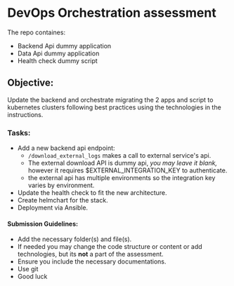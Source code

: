 # DevOps Orchestration assessment

The repo containes:
- Backend Api dummy application
- Data Api dummy application
- Health check dummy script

## Objective:
Update the backend and orchestrate migrating the 2 apps and script to kubernetes clusters following best practices using the technologies in the instructions.

### Tasks:
- Add a new backend api endpoint:
  - ```/download_external_logs``` makes a call to external service's api.
  - The external download API is dummy api, _you may leave it blank,_ however it requires $EXTERNAL_INTEGRATION_KEY to authenticate.
  - the external api has multiple environments so the integration key varies by environment.
- Update the health check to fit the new architecture.
- Create helmchart for the stack.
- Deployment via Ansible.

#### Submission Guidelines:
- Add the necessary folder(s) and file(s).
- If needed you may change the code structure or content or add technologies, but its **not** a part of the assessment.
- Ensure you include the necessary documentations.
- Use git
- Good luck
